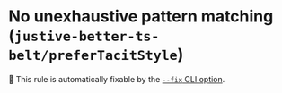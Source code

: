 # No unexhaustive pattern matching (`justive-better-ts-belt/preferTacitStyle`)

🔧 This rule is automatically fixable by the [`--fix` CLI option](https://eslint.org/docs/latest/user-guide/command-line-interface#--fix).

<!-- end auto-generated rule header -->
